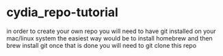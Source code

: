 # cydia_repo-tutorial
in order to create your own repo you will need to have git installed on your mac/linux system
the easiest way would be to install homebrew and then brew install git
once that is done you will need to git clone this repo
